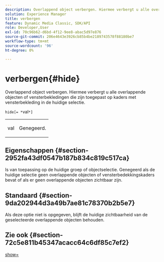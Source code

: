 ```yaml
---
description: Overlappend object verbergen. Hiermee verbergt u alle overlappende objecten of vensterbekledingen die zijn toegepast op kaders met vensterbekleding in de huidige selectie.
solution: Experience Manager
title: verbergen
feature: Dynamic Media Classic, SDK/API
role: Developer,User
exl-id: 70c96b62-d6bd-4f12-9ee8-abac5d97e876
source-git-commit: 206e4643e3926cb85b4be2189743578f88180be7
workflow-type: tm+mt
source-wordcount: '96'
ht-degree: 0%

---
```


# verbergen{#hide}

Overlappend object verbergen. Hiermee verbergt u alle overlappende objecten of vensterbekledingen die zijn toegepast op kaders met vensterbekleding in de huidige selectie.

`hide[= *`val`*]`

<table id="simpletable_015459EC2F4642A59B04F0B8064070B1"> 
 <tr class="strow"> 
  <td class="stentry"> <p><span class="codeph"> <span class="varname"> val</span></span> </p> </td> 
  <td class="stentry"> <p>Genegeerd. </p></td> 
 </tr> 
</table>

## Eigenschappen {#section-2952fa43df0547b187b834c819c517ca}

Is van toepassing op de huidige groep of objectselectie. Genegeerd als de huidige selectie geen overlappende objecten of vensterbedekkingskaders bevat of als er geen overlappende objecten zichtbaar zijn.

## Standaard {#section-9da202944d3a49b7ae81c78370b2b5e7}

Als deze optie niet is opgegeven, blijft de huidige zichtbaarheid van de geselecteerde overlappende objecten behouden.

## Zie ook {#section-72c5e811b45347acacc64c6df85c7ef2}

[show=](../../../../../ir-api/http-protocol/image-rendering-api-ref/c-ir-http-protocol-ref/c-ir-http-protocol-command-reference/r-ir-show.md#reference-f1824e1a501144bc9a6ae28de8e6bcb9)

